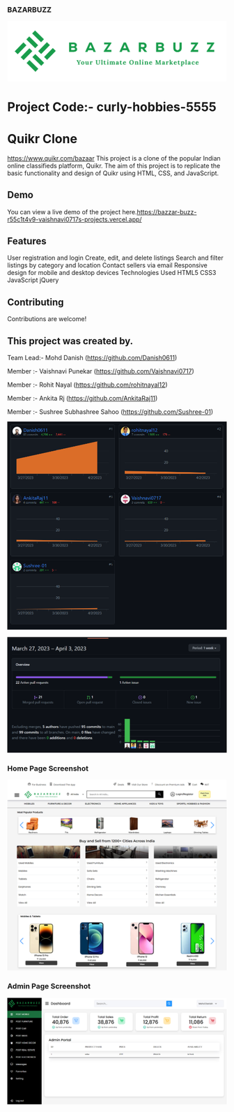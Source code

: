 ### BAZARBUZZ

![image](https://github.com/Danish0611/curly-hobbies-5555/blob/main/Assets/project_3.png?raw=true)



# Project Code:- curly-hobbies-5555

# Quikr Clone
https://www.quikr.com/bazaar
This project is a clone of the popular Indian online classifieds platform, Quikr. The aim of this project is to replicate the basic functionality and design of Quikr using HTML, CSS, and JavaScript.

## Demo
You can view a live demo of the project here.https://bazzar-buzz-r55c1t4v9-vaishnavi0717s-projects.vercel.app/

## Features
User registration and login
Create, edit, and delete listings
Search and filter listings by category and location
Contact sellers via email
Responsive design for mobile and desktop devices
Technologies Used
HTML5
CSS3
JavaScript
jQuery

## Contributing
Contributions are welcome! 

## This project was created by.

Team Lead:- Mohd Danish (https://github.com/Danish0611)

Member :- Vaishnavi Punekar (https://github.com/Vaishnavi0717)

Member :- Rohit Nayal (https://github.com/rohitnayal12)

Member :- Ankita Rj (https://github.com/AnkitaRaj11)

Member :- Sushree Subhashree Sahoo (https://github.com/Sushree-01)


![image](https://github.com/Danish0611/curly-hobbies-5555/blob/main/Assets/Progress.png?raw=true)



![image](https://github.com/Danish0611/curly-hobbies-5555/blob/main/Assets/Progress%20(1).png?raw=true)



### Home Page Screenshot

![image](https://github.com/Danish0611/curly-hobbies-5555/blob/main/Assets/landing%20page%201.png?raw=true)


### Admin Page Screenshot

![image](https://github.com/Danish0611/curly-hobbies-5555/blob/main/Assets/Admin%20Page.png?raw=true)




